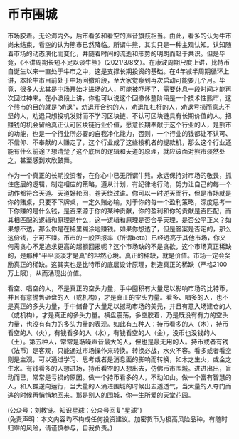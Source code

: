 # 币市围城

市场胶着。无论海内外，后市看多和看空的声音旗鼓相当。由此，看多的认为牛市尚未结束，看空的认为熊市已然降临。所谓牛熊，其实只是一种主观认知。认知随着市场的动态演化而变化，并随着时间的流逝和形势的明朗而趋于共识。但是毕竟，《不讲周期长短不足以谈牛熊》（2021/3/8文）。在康波周期尺度上讲，比特币自诞生以来一直处于牛市之中，这是支撑长期投资的基础。在4年减半周期循环上讲，本轮牛市目前处于中场回撤阶段，至大家觉察到再次启动可能要几个月。毕竟，很多人尤其是中场开始才进场的人，可能被吓坏了，需要休息一段时间才能再次回过神来。在小波段上讲，你也可以说这个回撤休整阶段是一个技术性熊市，这个熊市的目的就是“劝退”，劝退开合约的人，劝退加杠杆的人，劝退亏损而意志不坚的人，劝退只想投机发财而不学习区块链、不认可区块链具有长期价值的人。把赚钱的机会留给真正认可区块链行业价值，愿意长期奉献于这个行业的人，是熊市的功能，也是一个行业所必要的自我净化能力，否则，一个行业的钱都让不认可、不信仰、不奉献的人赚走了，这个行业成了这些投机者的提款机，那么这个行业还能有什么前途？想清楚了这个底层的逻辑和天道的原理，就应该面对熊市淡然处之，甚至感到欢欣鼓舞。

作为一个真正的长期投资者，在你心中已无所谓牛熊。永远保持对市场的敬畏，抓住底层的逻辑，制定相应的策略，遵从计划，有纪律地行动，努力让自己的每一个动作都符合天道。天道好轮回，苍天绕过谁。你可以一时逆天而行，但是市场就是你的赌桌，只要不下牌桌，一定久赌必输。对于你的每一个盈利策略，深度思考一下你赚的是什么钱，是否来源于你的某种贡献，你的盈利和你的贡献是否匹配，而其相匹配的逻辑和原理是什么，这一逻辑和原理是否合乎天理，是否公平正义？如果想不透，那么你是在稀里糊涂地赚钱。如果你想透了，但是答案是否定的，那么这份钱，宁可不赚。币市的一般回报率（所谓beta）已经远高于其他市场，你又何需贪心不足追求更高的超额回报呢？这个市场缺的不是贪欲，这个市场真正稀缺的，是那种“平平淡淡才是真”的坦然心境。真正的稀缺，就是价值。市场一定会奖励真正的稀缺。这其实也是比特币的底层设计原理，制造真正的稀缺（严格2100万上限），从而涌现出价值。

看空、唱空的人，不是真正的空头力量，手中囤积有大量足以影响市场的比特币，并且有意抛售砸盘的人（或机构），才是真正的空头力量。看多、唱多的人，也不是真正的多头力量，手中储备了大量足以撼动市场的美元，并且有意入场建仓的人（或机构），才是真正的多头力量。横盘震荡，多空胶着，乃是既没有有力的空头力量，也没有有力的多头力量的表现。如此有五种人：持币看多的人（木），持币看空的人（火），有钱看多的人（水），有钱看空的人（金），没币也没钱的人（土）。第五种人，常常是聒噪声音最大的人，但也是最无用的人。持币或者有钱（法币）是客观，只能通过市场操作来转换。转换必战，水火不容。看多或者看空则是主观，可以通过学习、思考或者是消息面的影响而转换，如木之生火，或金之生水。有钱看多的人想进场，持币看空的人想出去，仿佛币市围城。进进出出，盲动而已，常常是亏损的原因。做一个持币看多的人，不动如山。做一个富有智慧的人，和人群逆向运行，当大量的人涌进围城的时候出去透透气，当大量的人夺门而逃的时候再悄悄地回来。那是别人的围城，你一生所爱的天堂花园。

(公众号：刘教链。知识星球：公众号回复“星球”) \
(免责声明：本文内容均不构成任何投资建议。加密货币为极高风险品种，有随时归零的风险，请谨慎参与，自我负责。)
